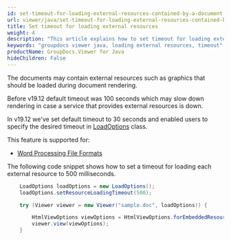 ```yaml
---
id: set-timeout-for-loading-external-resources-contained-by-a-document
url: viewer/java/set-timeout-for-loading-external-resources-contained-by-a-document
title: Set timeout for loading external resources
weight: 4
description: "This article explains how to set timeout for loading external resources contained by a document with GroupDocs.Viewer within your Java applications."
keywords: "groupdocs viewer java, loading external resources, timeout"
productName: GroupDocs.Viewer for Java
hideChildren: False
---
```

The documents may contain external resources such as graphics that should be loaded during document rendering.

Before v19.12 default timeout was 100 seconds which may slow down rendering in case a service that provides external resources is down.

In v19.12 we've set default timeout to 30 seconds and enabled users to specify the desired timeout in [LoadOptions](https://reference.groupdocs.com/viewer/java/com.groupdocs.viewer.options/LoadOptions) class.

This feature is supported for:

* [Word Processing File Formats](https://docs.fileformat.com/word-processing/)

The following code snippet shows how to set a timeout for loading each external resource to 500 milliseconds.

```java
    LoadOptions loadOptions = new LoadOptions();
    loadOptions.setResourceLoadingTimeout(500);

    try (Viewer viewer = new Viewer("sample.doc", loadOptions)) {

        HtmlViewOptions viewOptions = HtmlViewOptions.forEmbeddedResources();
        viewer.view(viewOptions);
    }
```
